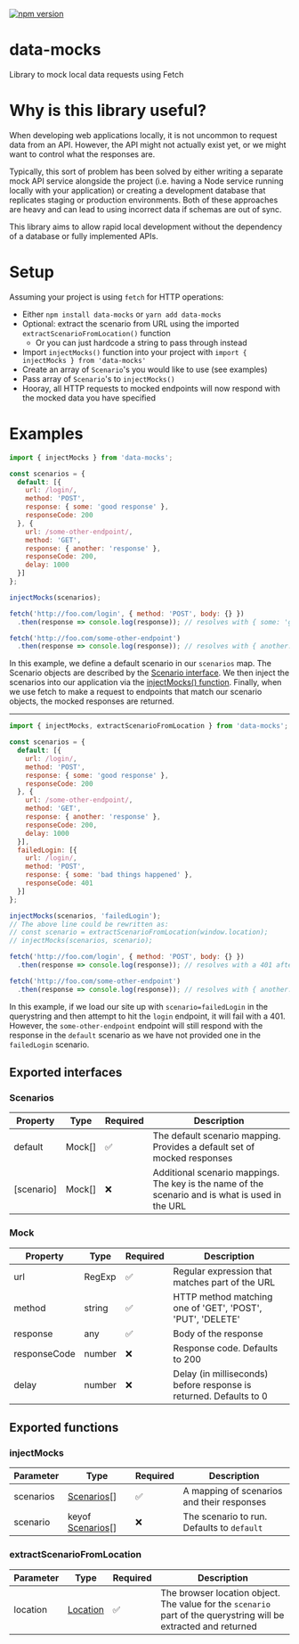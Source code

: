 [![npm version](https://badge.fury.io/js/data-mocks.svg)](https://badge.fury.io/js/data-mocks)

# data-mocks
Library to mock local data requests using Fetch

# Why is this library useful?

When developing web applications locally, it is not uncommon to request data from an API. However, the API might not actually exist yet, or we might want to control what the responses are.

Typically, this sort of problem has been solved by either writing a separate mock API service alongside the project (i.e. having a Node service running locally with your application) or creating a development database that replicates staging or production environments. Both of these approaches are heavy and can lead to using incorrect data if schemas are out of sync.

This library aims to allow rapid local development without the dependency of a database or fully implemented APIs.

# Setup
Assuming your project is using `fetch` for HTTP operations:

- Either `npm install data-mocks` or `yarn add data-mocks`
- Optional: extract the scenario from URL using the imported `extractScenarioFromLocation()` function
  - Or you can just hardcode a string to pass through instead
- Import `injectMocks()` function into your project with `import { injectMocks } from 'data-mocks'`
- Create an array of `Scenario`'s you would like to use (see examples)
- Pass array of `Scenario`'s to `injectMocks()`
- Hooray, all HTTP requests to mocked endpoints will now respond with the mocked data you have specified

# Examples

```javascript
import { injectMocks } from 'data-mocks';

const scenarios = {
  default: [{
    url: /login/,
    method: 'POST',
    response: { some: 'good response' },
    responseCode: 200
  }, {
    url: /some-other-endpoint/,
    method: 'GET',
    response: { another: 'response' },
    responseCode: 200,
    delay: 1000
  }]
};

injectMocks(scenarios);

fetch('http://foo.com/login', { method: 'POST', body: {} })
  .then(response => console.log(response)); // resolves with { some: 'good response' } after a 200ms delay

fetch('http://foo.com/some-other-endpoint')
  .then(response => console.log(response)); // resolves with { another: 'response' } after a 1 second delay
```

In this example, we define a default scenario in our `scenarios` map. The Scenario objects are described by the [Scenario interface](#scenario). We then inject the scenarios into our application via the [injectMocks() function](#injectMocks). Finally, when we use fetch to make a request to endpoints that match our scenario objects, the mocked responses are returned.

------------------------

```javascript
import { injectMocks, extractScenarioFromLocation } from 'data-mocks';

const scenarios = {
  default: [{
    url: /login/,
    method: 'POST',
    response: { some: 'good response' },
    responseCode: 200
  }, {
    url: /some-other-endpoint/,
    method: 'GET',
    response: { another: 'response' },
    responseCode: 200,
    delay: 1000
  }],
  failedLogin: [{
    url: /login/,
    method: 'POST',
    response: { some: 'bad things happened' },
    responseCode: 401
  }]
};

injectMocks(scenarios, 'failedLogin');
// The above line could be rewritten as:
// const scenario = extractScenarioFromLocation(window.location);
// injectMocks(scenarios, scenario);

fetch('http://foo.com/login', { method: 'POST', body: {} })
  .then(response => console.log(response)); // resolves with a 401 after a 200ms delay

fetch('http://foo.com/some-other-endpoint')
  .then(response => console.log(response)); // resolves with { another: 'response' } after a 1 second delay
```

In this example, if we load our site up with `scenario=failedLogin` in the querystring and then attempt to hit the `login` endpoint, it will fail with a 401. However, the `some-other-endpoint` endpoint will still respond with the response in the `default` scenario as we have not provided one in the `failedLogin` scenario.

## Exported interfaces

### Scenarios

| Property | Type | Required | Description |
|----------|------|----------|-------------|
| default | Mock[] | ✅ | The default scenario mapping. Provides a default set of mocked responses |
| [scenario] | Mock[] | ❌ | Additional scenario mappings. The key is the name of the scenario and is what is used in the URL |

### Mock

| Property | Type | Required | Description |
|----------|------|----------|-------------|
| url | RegExp | ✅ | Regular expression that matches part of the URL |
| method | string | ✅ | HTTP method matching one of 'GET', 'POST', 'PUT', 'DELETE' |
| response | any | ✅ | Body of the response |
| responseCode | number | ❌ | Response code. Defaults to 200 |
| delay | number | ❌ | Delay (in milliseconds) before response is returned. Defaults to 0 |

## Exported functions

### injectMocks

| Parameter | Type | Required | Description |
|-----------|------|----------|-------------|
| scenarios | [Scenarios](#Scenarios)[] | ✅ | A mapping of scenarios and their responses |
| scenario | keyof [Scenarios](#Scenarios)[] | ❌ | The scenario to run. Defaults to `default` |

### extractScenarioFromLocation

| Parameter | Type | Required | Description |
|-----------|------|----------|-------------|
| location | [Location](https://developer.mozilla.org/en-US/docs/Web/API/Location) | ✅ | The browser location object. The value for the `scenario` part of the querystring will be extracted and returned |
